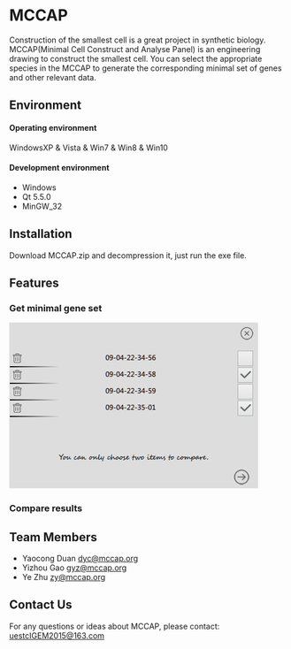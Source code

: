 # MCCAP

Construction of the smallest cell is a great project in synthetic biology. MCCAP(Minimal Cell Construct and Analyse Panel) is an engineering drawing to construct the smallest cell. You can select the appropriate species in the MCCAP to generate the corresponding minimal set of genes and other relevant data.

## Environment

#### Operating environment
WindowsXP & Vista & Win7 & Win8 & Win10

#### Development environment
* Windows
* Qt 5.5.0
* MinGW_32

## Installation

Download MCCAP.zip and decompression it, just run the exe file.

## Features

### Get minimal gene set
![](https://github.com/igemsoftware/UESTC_Software2015/blob/master/MCCAP_Project/README_image/choose.png)
### Compare results

## Team Members
* Yaocong Duan <dyc@mccap.org>
* Yizhou Gao <gyz@mccap.org>
* Ye Zhu <zy@mccap.org>

## Contact Us

For any questions or ideas about MCCAP, please contact:
uestcIGEM2015@163.com

